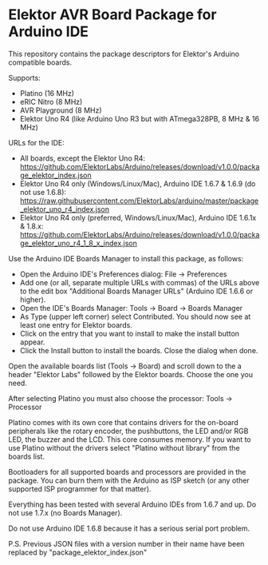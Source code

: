 # Elektor AVR Board Package for Arduino IDE
This repository contains the package descriptors for Elektor's Arduino compatible boards.

Supports:
- Platino (16 MHz)
- eRIC Nitro (8 MHz)
- AVR Playground (8 MHz)
- Elektor Uno R4 (like Arduino Uno R3 but with ATmega328PB, 8 MHz & 16 MHz)

URLs for the IDE:
- All boards, except the Elektor Uno R4:
  https://github.com/ElektorLabs/Arduino/releases/download/v1.0.0/package_elektor_index.json
- Elektor Uno R4 only (Windows/Linux/Mac), Arduino IDE 1.6.7 & 1.6.9 (do not use 1.6.8): 
  https://raw.githubusercontent.com/ElektorLabs/arduino/master/package_elektor_uno_r4_index.json
- Elektor Uno R4 only (preferred, Windows/Linux/Mac), Arduino IDE 1.6.1x & 1.8.x: 
  https://github.com/ElektorLabs/Arduino/releases/download/v1.0.0/package_elektor_uno_r4_1_8_x_index.json
 
Use the Arduino IDE Boards Manager to install this package, as follows:
- Open the Arduino IDE's Preferences dialog: File -> Preferences
- Add one (or all, separate multiple URLs with commas) of the URLs above to the edit box 
  "Additional Boards Manager URLs" (Arduino IDE 1.6.6 or higher).
- Open the IDE's Boards Manager: Tools -> Board -> Boards Manager
- As Type (upper left corner) select Contributed. You should now see at least one entry for Elektor boards.
- Click on the entry that you want to install to make the install button appear.
- Click the Install button to install the boards. Close the dialog when done.

Open the available boards list (Tools -> Board) and scroll down to the a header "Elektor Labs" followed by
the Elektor boards. Choose the one you need.

After selecting Platino you must also choose the processor: Tools -> Processor

Platino comes with its own core that contains drivers for the on-board peripherals like the rotary encoder,
the pushbuttons, the LED and/or RGB LED, the buzzer and the LCD. This core consumes memory. If you want to use 
Platino without the drivers select "Platino without library" from the boards list.

Bootloaders for all supported boards and processors are provided in the package. You can burn them with the 
Arduino as ISP sketch (or any other supported ISP programmer for that matter).

Everything has been tested with several Arduino IDEs from 1.6.7 and up. Do not use 1.7.x (no Boards Manager).

Do not use Arduino IDE 1.6.8 because it has a serious serial port problem.

P.S. Previous JSON files with a version number in their name have been replaced by "package_elektor_index.json"

